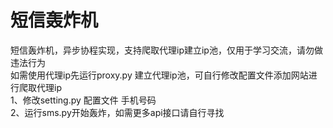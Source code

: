 # 短信轰炸机   
短信轰炸机，异步协程实现，支持爬取代理ip建立ip池，仅用于学习交流，请勿做违法行为  
如需使用代理ip先运行proxy.py 建立代理ip池，可自行修改配置文件添加网站进行爬取代理ip  
1、修改setting.py 配置文件 手机号码  
2、运行sms.py开始轰炸，如需更多api接口请自行寻找  

